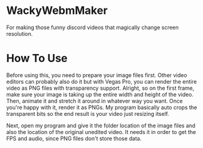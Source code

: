 # WackyWebmMaker
For making those funny discord videos that magically change screen resolution.

# How To Use
Before using this, you need to prepare your image files first. Other video editors can probably also do it but with Vegas Pro, you can render the entire video as PNG files with transparency support. Alright, so on the first frame, make sure your image is taking up the entire width and height of the video. Then, animate it and stretch it around in whatever way you want. Once you're happy with it, render it as PNGs. My program basically auto crops the transparent bits so the end result is your video just resizing itself.

Next, open my program and give it the folder location of the image files and also the location of the original unedited video. It needs it in order to get the FPS and audio, since PNG files don't store those data.
